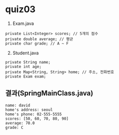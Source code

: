 # quiz03
1. Exam.java
```
private List<Integer> scores; // 5개의 점수  
private double average; // 평균  
private char grade; // A ~ F
```
2. Student.java
```
private String name;
private int age;
private Map<String, String> home; // 주소, 전화번호
private Exam exam;
```
## 결과(SpringMainClass.java)
```
name: david
home's address: seoul
home's phone: 02-555-5555
scores: [50, 60, 70, 80, 90]
average: 70.0
grade: C
```